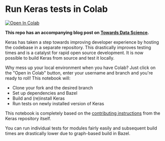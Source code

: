 # Run Keras tests in Colab

<a href="https://colab.research.google.com/github/AdityaKane2001/keras_build_test/blob/main/Keras_build_test_notebook.ipynb" target="_blank"><img src="https://colab.research.google.com/assets/colab-badge.svg" alt="Open In Colab"></a>

**This repo has an accompanying blog post on [Towards Data Science](https://towardsdatascience.com/building-keras-from-source-a-follow-along-guide-2bcc4cea3aec).**

Keras has taken a step towards improving developer experience by hosting the codebase in a separate repository. This drastically improves testing times and is a catalyst for rapid open source development. It is now possible to build Keras from source and test it locally. 

Why mess up your local environment when you have Colab? Just click on the "Open in Colab" button, enter your username and branch and you're ready to roll! This notebook will:
- Clone your fork and the desired branch
- Set up dependencies and Bazel
- Build and (re)install Keras
- Run tests on newly installed version of Keras

This notebook is completely based on the [contributing instructions](https://github.com/keras-team/keras/blob/master/CONTRIBUTING.md#option-2-setup-a-local-environment) from the Keras repository itself.

You can run individual tests for modules fairly easily and subsequent build times are drastically lower due to graph-based build in Bazel. 
